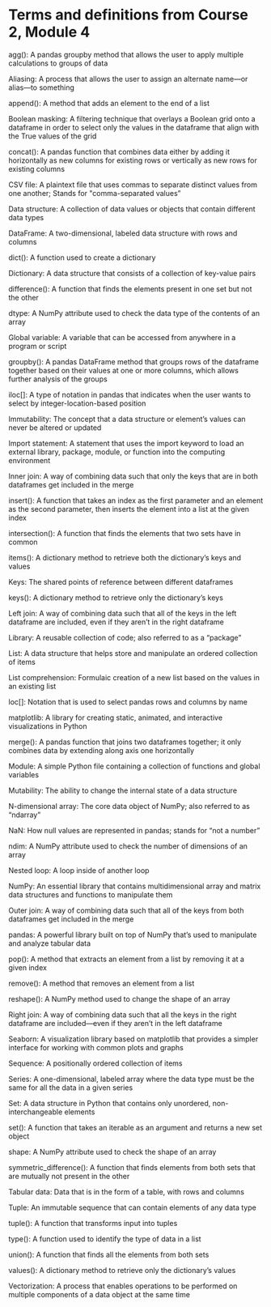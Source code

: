 # Terms and definitions from Course 2, Module 4

agg(): A pandas groupby method that allows the user to apply multiple calculations to groups of data

Aliasing: A process that allows the user to assign an alternate name—or alias—to something

append(): A method that adds an element to the end of a list

Boolean masking: A filtering technique that overlays a Boolean grid onto a dataframe in order to select only the values in the dataframe that align with the True values of the grid

concat(): A pandas function that combines data either by adding it horizontally as new columns for existing rows or vertically as new rows for existing columns

CSV file: A plaintext file that uses commas to separate distinct values from one another; Stands for "comma-separated values”

Data structure: A collection of data values or objects that contain different data types

DataFrame: A two-dimensional, labeled data structure with rows and columns

dict(): A function used to create a dictionary

Dictionary: A data structure that consists of a collection of key-value pairs

difference(): A function that finds the elements present in one set but not the other

dtype: A NumPy attribute used to check the data type of the contents of an array

Global variable: A variable that can be accessed from anywhere in a program or script

groupby(): A pandas DataFrame method that groups rows of the dataframe together based on their values at one or more columns, which allows further analysis of the groups

iloc[]: A type of notation in pandas that indicates when the user wants to select by integer-location-based position

Immutability: The concept that a data structure or element’s values can never be altered or updated

Import statement: A statement that uses the import keyword to load an external library, package, module, or function into the computing environment

Inner join: A way of combining data such that only the keys that are in both dataframes get included in the merge

insert(): A function that takes an index as the first parameter and an element as the second parameter, then inserts the element into a list at the given index

intersection(): A function that finds the elements that two sets have in common

items(): A dictionary method to retrieve both the dictionary’s keys and values

Keys: The shared points of reference between different dataframes

keys(): A dictionary method to retrieve only the dictionary’s keys

Left join: A way of combining data such that all of the keys in the left dataframe are included, even if they aren’t in the right dataframe

Library: A reusable collection of code; also referred to as a “package”

List: A data structure that helps store and manipulate an ordered collection of items

List comprehension: Formulaic creation of a new list based on the values in an existing list

loc[]: Notation that is used to select pandas rows and columns by name

matplotlib: A library for creating static, animated, and interactive visualizations in Python

merge(): A pandas function that joins two dataframes together; it only combines data by extending along axis one horizontally

Module: A simple Python file containing a collection of functions and global variables 

Mutability: The ability to change the internal state of a data structure

N-dimensional array: The core data object of NumPy; also referred to as “ndarray”

NaN: How null values are represented in pandas; stands for “not a number”

ndim: A NumPy attribute used to check the number of dimensions of an array

Nested loop: A loop inside of another loop

NumPy: An essential library that contains multidimensional array and matrix data structures and functions to manipulate them

Outer join: A way of combining data such that all of the keys from both dataframes get included in the merge

pandas: A powerful library built on top of NumPy that’s used to manipulate and analyze tabular data

pop(): A method that extracts an element from a list by removing it at a given index

remove(): A method that removes an element from a list

reshape(): A NumPy method used to change the shape of an array

Right join: A way of combining data such that all the keys in the right dataframe are included—even if they aren’t in the left dataframe

Seaborn: A visualization library based on matplotlib that provides a simpler interface for working with common plots and graphs

Sequence: A positionally ordered collection of items

Series: A one-dimensional, labeled array where the data type must be the same for all the data in a given series

Set: A data structure in Python that contains only unordered, non-interchangeable elements

set(): A function that takes an iterable as an argument and returns a new set object

shape: A NumPy attribute used to check the shape of an array

symmetric_difference(): A function that finds elements from both sets that are mutually not present in the other

Tabular data: Data that is in the form of a table, with rows and columns 

Tuple: An immutable sequence that can contain elements of any data type

tuple(): A function that transforms input into tuples

type(): A function used to identify the type of data in a list

union(): A function that finds all the elements from both sets

values(): A dictionary method to retrieve only the dictionary’s values

Vectorization: A process that enables operations to be performed on multiple components of a data object at the same time